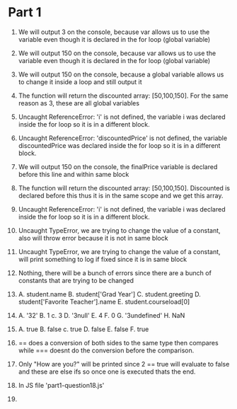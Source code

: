 # Part 1

1. We will output 3 on the console, because var allows us to use the variable even though it is declared in the for loop (global variable)

2. We will output 150 on the console, because var allows us to use the variable even though it is declared in the for loop (global variable)

3. We will output 150 on the console, because a global variable allows us to change it inside a loop and still output it

4. The function will return the discounted array: [50,100,150]. For the same reason as 3, these are all global variables

5. Uncaught ReferenceError: 'i' is not defined, the variable i was declared inside the for loop so it is in a different block. 

6. Uncaught ReferenceError: 'discountedPrice' is not defined, the variable discountedPrice was declared inside the for loop so it is in a different block. 

7. We will output 150 on the console, the finalPrice variable is declared before this line and within same block 

8. The function will return the discounted array: [50,100,150]. Discounted is declared before this thus it is in the same scope and we get this array.  

9. Uncaught ReferenceError: 'i' is not defined, the variable i was declared inside the for loop so it is in a different block.  

10. Uncaught TypeError, we are trying to change the value of a constant, also will throw error because it is not in same block

11. Uncaught TypeError, we are trying to change the value of a constant, will print something to log if fixed since it is in same block

12. Nothing, there will be a bunch of errors since there are a bunch of constants that are trying to be changed

13. A. student.name
    B. student['Grad Year']
    C. student.greeting
    D. student['Favorite Teacher'].name
    E. student.courseload[0]
    
14. A. '32'
    B. 1
    c. 3
    D. '3null'
    E. 4
    F. 0
    G. '3undefined'
    H. NaN

15. A. true
    B. false
    c. true
    D. false
    E. false
    F. true
    
16. == does a conversion of both sides to the same type then compares while === doesnt do the conversion before the comparison.

17. Only "How are you?" will be printed since 2 == true will evaluate to false and these are else ifs so once one is executed thats the end.

18. In JS file 'part1-question18.js'

19. 


    

